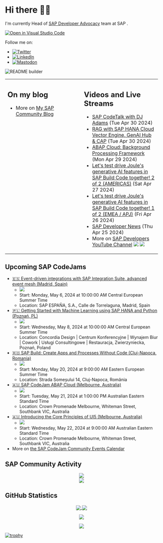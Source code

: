 
# Hi there 👋🏼

I'm currently Head of [SAP Developer Advocacy](https://developers.sap.com/developer-advocates.html) team at SAP .

[![Open in Visual Studio Code](https://img.shields.io/badge/Made%20for-VSCode-1f425f.svg)](https://github.dev/jung-thomas/jung-thomas)

Follow me on:
- <a href="https://twitter.com/thomas_jung"><img alt="Twitter" src="https://img.shields.io/badge/thomas_jung-%231DA1F2.svg?style=for-the-badge&logo=Twitter&logoColor=white"/></a>
- <a href="https://www.linkedin.com/in/thomasjungsap/"><img alt="LinkedIn" src="https://img.shields.io/badge/linkedin-%230077B5.svg?style=for-the-badge&logo=linkedin&logoColor=white"/></a>
- <a rel="me" href="https://mastodon.cloud/@thomas_jung"><img alt="Mastodon" src="https://img.shields.io/mastodon/follow/109262551990174478?domain=https%3A%2F%2Fmastodon.cloud%2F&style=social"/></a>

![README builder](https://github.com/jung-thomas/jung-thomas/workflows/README%20builder/badge.svg)

<table><tr><td valign="top" width="50%">
 
## On my blog
- More on [My SAP Community Blog](https://community.sap.com/t5/user/viewprofilepage/user-id/139)
</td>
  
<td valign="top" width="50%">
  
## Videos and Live Streams
- [SAP CodeTalk with DJ Adams](https://www.youtube.com/watch?v=sirIH29x06s) (Tue Apr 30 2024)
- [RAG with SAP HANA Cloud Vector Engine, GenAI Hub & CAP](https://www.youtube.com/watch?v=EkEbUYTfa6Q) (Tue Apr 30 2024)
- [ABAP Cloud: Background Processing Framework](https://www.youtube.com/watch?v=6zfsD4bhR6A) (Mon Apr 29 2024)
- [Let's test drive Joule's generative AI features in SAP Build Code together! 2 of 2 (AMERICAS)](https://www.youtube.com/watch?v=xqGldi8yBbI) (Sat Apr 27 2024)
- [Let's test drive Joule's generative AI features in SAP Build Code together! 1 of 2 (EMEA / APJ)](https://www.youtube.com/watch?v=EpuVqWDT2hw) (Fri Apr 26 2024)
- [SAP Developer News](https://www.youtube.com/watch?v=RL2eLp84ilM) (Thu Apr 25 2024)
- More on [SAP Developers YouTube Channel](https://www.youtube.com/channel/UCNfmelKDrvRmjYwSi9yvrMg) ![](https://img.shields.io/youtube/channel/views/UCNfmelKDrvRmjYwSi9yvrMg) ![](https://img.shields.io/youtube/channel/subscribers/UCNfmelKDrvRmjYwSi9yvrMg)
</td></tr></table>

## Upcoming SAP CodeJams
- [🇪🇸 Event-driven integrations with SAP Integration Suite, advanced event mesh (Madrid, Spain)](https://community.sap.com/t5/sap-codejam/event-driven-integrations-with-sap-integration-suite-advanced-event-mesh/ev-p/13648705)
  - <img src="https://community.sap.com/t5/image/serverpage/image-id/92805i3F3DD2B523A2EC4E/image-size/thumb?v=v2&px=150" />
  - Start: Monday, May 6, 2024 at 10:00:00 AM Central European Summer Time
  - Location: SAP ESPAÑA, S.A., Calle de Torrelaguna, Madrid, Spain
- [🇵🇱 Getting Started with Machine Learning using SAP HANA and Python (Poznań, PL)](https://community.sap.com/t5/sap-codejam/getting-started-with-machine-learning-using-sap-hana-and-python-pozna%C5%84-pl/ev-p/13660996)
  - <img src="https://community.sap.com/t5/image/serverpage/image-id/103137i437C21A8B420A0D2/image-size/thumb?v=v2&px=150" />
  - Start: Wednesday, May 8, 2024 at 10:00:00 AM Central European Summer Time
  - Location: Concordia Design | Centrum Konferencyjne | Wynajem Biur | Cowork | Usługi Consultingowe | Restauracja, Zwierzyniecka, Poznań, Poland
- [🇷🇴 SAP Build: Create Apps and Processes Without Code (Cluj-Napoca, Romania)](https://community.sap.com/t5/sap-codejam/sap-build-create-apps-and-processes-without-code-cluj-napoca-romania/ev-p/13651256)
  - <img src="https://community.sap.com/t5/image/serverpage/image-id/60779i762EF2904875ADCE/image-size/thumb?v=v2&px=150" />
  - Start: Monday, May 20, 2024 at 9:00:00 AM Eastern European Summer Time
  - Location: Strada Someșului 14, Cluj-Napoca, România
- [🇦🇺 SAP CodeJam ABAP Cloud (Melbourne, Australia)](https://community.sap.com/t5/sap-codejam/sap-codejam-abap-cloud-melbourne-australia/ev-p/13652786)
  - <img src="https://community.sap.com/t5/image/serverpage/image-id/88160iC9C7B2BD64517CB4/image-size/thumb?v=v2&px=150" />
  - Start: Tuesday, May 21, 2024 at 1:00:00 PM Australian Eastern Standard Time
  - Location: Crown Promenade Melbourne, Whiteman Street, Southbank VIC, Australia
- [🇦🇺 Introducing the Core Principles of UI5 (Melbourne, Australia)](https://community.sap.com/t5/sap-codejam/introducing-the-core-principles-of-ui5-melbourne-australia/ev-p/13652789)
  - <img src="https://community.sap.com/t5/image/serverpage/image-id/88172iF177B81F214F532B/image-size/thumb?v=v2&px=150" />
  - Start: Wednesday, May 22, 2024 at 9:00:00 AM Australian Eastern Standard Time
  - Location: Crown Promenade Melbourne, Whiteman Street, Southbank VIC, Australia
- More on [the SAP CodeJam Community Events Calendar](https://groups.community.sap.com/t5/sap-codejam/eb-p/codejam-events)

## SAP Community Activity
<p align = "center">
<a href="https://community.sap.com/t5/user/viewprofilepage/user-id/139">
  <img align="center" src="https://devrel-tools-prod-scn-badges-srv.cfapps.eu10.hana.ondemand.com/activity/139" />
</a>
</br>
<a href="https://community.sap.com/t5/user/viewprofilepage/user-id/139">
  <img align="center" src="https://devrel-tools-prod-scn-badges-srv.cfapps.eu10.hana.ondemand.com/showcaseBadges/139/1570/674/384/900/390" />
</a>
</p>

## GitHub Statistics
<p align = "center">
<a href="https://github.com/anuraghazra/github-readme-stats">
  <img align="center" src="https://github-readme-stats.vercel.app/api?username=jung-thomas&count_private=true&show_icons=true&theme=dark&line_height=27" />
</a>
<a href="https://github.com/anuraghazra/github-readme-stats">
  <img align="center" src="https://github-readme-stats.vercel.app/api/top-langs/?username=jung-thomas&show_icons=true&theme=dark" />
</a>
</p>

<p align = "center">
 <img  src="https://github-readme-streak-stats.herokuapp.com/?user=jung-thomas&show_icons=true&locale=en&layout=compact&theme=dark&line_height=0" />
</p> 

<p align = "center">
 <img src="https://activity-graph.herokuapp.com/graph?username=jung-thomas&theme=redical">
</p> 

[![trophy](https://github-profile-trophy.vercel.app/?username=jung-thomas&theme=onedark)](https://github.com/ryo-ma/github-profile-trophy)


